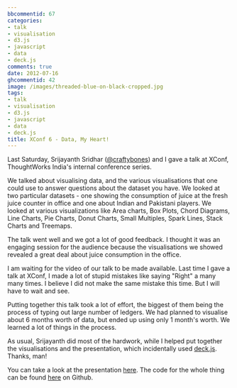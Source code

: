 ```yaml
---
bbcommentid: 67
categories:
- talk
- visualisation
- d3.js
- javascript
- data
- deck.js
comments: true
date: 2012-07-16
ghcommentid: 42
image: /images/threaded-blue-on-black-cropped.jpg
tags:
- talk
- visualisation
- d3.js
- javascript
- data
- deck.js
title: XConf 6 - Data, My Heart!
---
```


Last Saturday,  Srijayanth Sridhar ([@craftybones](https://twitter.com/craftybones)) and I gave a talk at XConf, ThoughtWorks India's internal conference series.

We talked about visualising data, and the various visualisations that one could use to answer questions about the dataset you have. We looked at two particular datasets -  one showing the consumption of juice at the fresh juice counter in office and one about Indian and Pakistani players. We looked at various visualizations like Area charts, Box Plots, Chord Diagrams, Line Charts, Pie Charts, Donut Charts, Small Multiples, Spark Lines, Stack Charts and Treemaps.

<!--more-->

The talk went well and we got a lot of good feedback. I thought it was an engaging session for the audience because the visualisations we showed revealed a great deal about juice consumption in the office.

I am waiting for the video of our talk to be made available. Last time I gave a talk at XConf, I made a lot of stupid mistakes like saying "Right" a many many times. I believe I did not make the same mistake this time. But I will have to wait and see.

Putting together this talk took a lot of effort, the biggest of them being the process of typing out large number of ledgers. We had planned to visualise about 6 months worth of data, but ended up using only 1 month's worth. We learned a lot of things in the process.

As usual, Srijayanth did most of the hardwork, while I helped put together the visualisations and the presentation, which incidentally used [deck.js](http://imakewebthings.com/deck.js/). Thanks, man!

You can take a look at the presentation [here](/visualizations/datamyheart/presentation/index.html). The code for the whole thing can be found [here](https://github.com/sdqali/datamyheart) on Github.